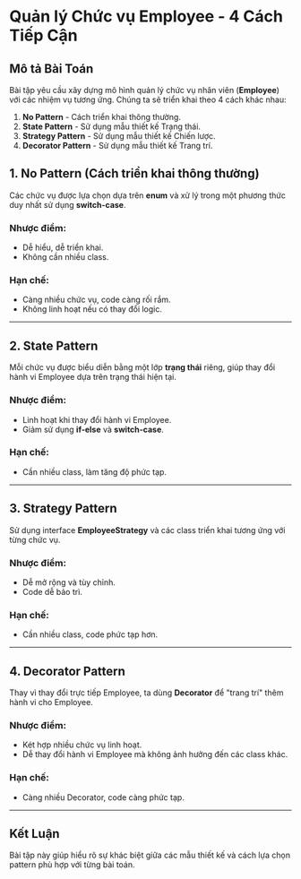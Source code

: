 # Quản lý Chức vụ Employee - 4 Cách Tiếp Cận

## Mô tả Bài Toán
Bài tập yêu cầu xây dựng mô hình quản lý chức vụ nhân viên (**Employee**) với các nhiệm vụ tương ứng. Chúng ta sẽ triển khai theo 4 cách khác nhau:

1. **No Pattern** - Cách triển khai thông thường.
2. **State Pattern** - Sử dụng mẫu thiết kế Trạng thái.
3. **Strategy Pattern** - Sử dụng mẫu thiết kế Chiến lược.
4. **Decorator Pattern** - Sử dụng mẫu thiết kế Trang trí.

## 1. No Pattern (Cách triển khai thông thường)
Các chức vụ được lựa chọn dựa trên **enum** và xử lý trong một phương thức duy nhất sử dụng **switch-case**.

### Nhược điểm:
- Dễ hiểu, dễ triển khai.
- Không cần nhiều class.

### Hạn chế:
- Càng nhiều chức vụ, code càng rối rắm.
- Không linh hoạt nếu có thay đổi logic.

---

## 2. State Pattern
Mỗi chức vụ được biểu diễn bằng một lớp **trạng thái** riêng, giúp thay đổi hành vi Employee dựa trên trạng thái hiện tại.

### Nhược điểm:
- Linh hoạt khi thay đổi hành vi Employee.
- Giảm sử dụng **if-else** và **switch-case**.

### Hạn chế:
- Cần nhiều class, làm tăng độ phức tạp.

---

## 3. Strategy Pattern
Sử dụng interface **EmployeeStrategy** và các class triển khai tương ứng với từng chức vụ.

### Nhược điểm:
- Dễ mở rộng và tùy chỉnh.
- Code dễ bảo trì.

### Hạn chế:
- Cần nhiều class, code phức tạp hơn.

---

## 4. Decorator Pattern
Thay vì thay đổi trực tiếp Employee, ta dùng **Decorator** để "trang trí" thêm hành vi cho Employee.

### Nhược điểm:
- Két hợp nhiều chức vụ linh hoạt.
- Dễ thay đổi hành vi Employee mà không ảnh hưởng đến các class khác.

### Hạn chế:
- Càng nhiều Decorator, code càng phức tạp.

---

## Kết Luận
Bài tập này giúp hiểu rõ sự khác biệt giữa các mẫu thiết kế và cách lựa chọn pattern phù hợp với từng bài toán.

